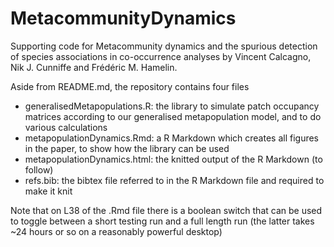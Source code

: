 # MetacommunityDynamics
Supporting code for Metacommunity dynamics and the spurious detection of species associations in co-occurrence analyses by Vincent Calcagno, Nik J. Cunniffe and Frédéric M. Hamelin. 

Aside from README.md, the repository contains four files
  - generalisedMetapopulations.R: the library to simulate patch occupancy matrices according to our generalised metapopulation model, and to do various calculations
  - metapopulationDynamics.Rmd: a R Markdown which creates all figures in the paper, to show how the library can be used
  - metapopulationDynamics.html: the knitted output of the R Markdown (to follow)
  - refs.bib: the bibtex file referred to in the R Markdown file and required to make it knit
  
Note that on L38 of the .Rmd file there is a boolean switch that can be used to toggle between a short testing run and a full length run (the latter takes ~24 hours or so on a reasonably powerful desktop) 
